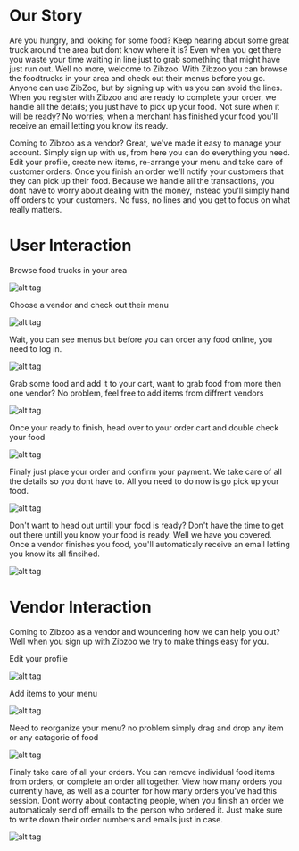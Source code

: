 # Our Story

Are you hungry, and looking for some food?  Keep hearing about some great truck around the area but dont know where it is?  Even when you get there you waste your time waiting in line just to grab something that might have just run out.   Well no more, welcome to Zibzoo.
With Zibzoo you can browse the foodtrucks in your area and check out their menus before you go.  Anyone can use ZibZoo, but by signing up with us you can avoid the lines.  When you register with Zibzoo and are ready to complete your order, we handle all the details; you just have to pick up your food. Not sure when it will be ready? No worries; when a merchant has finished your food you'll receive an email letting you know its ready.

Coming to Zibzoo as a vendor? Great, we've made it easy to manage your account.  Simply sign up with us, from here you can do everything you need.  Edit your profile, create new items, re-arrange your menu and take care of customer orders. Once you finish an order we'll notify your customers that they can pick up their food. Because we handle all the transactions, you dont have to worry about dealing with the money, instead you'll simply hand off orders to your customers.  No fuss, no lines and you get to focus on what really matters.

# User Interaction

Browse food trucks in your area

![alt tag](./pictureAssets/HomeScreen.png)

Choose a vendor and check out their menu

![alt tag](./pictureAssets/MerchPageView.png)

Wait, you can see menus but before you can order any food online, you need to log in.

![alt tag](./pictureAssets/LogIn.png)

Grab some food and add it to your cart, want to grab food from more then one vendor? No problem, feel free to add items from diffrent vendors

![alt tag](./pictureAssets/AddItemToCart.png)

Once your ready to finish, head over to your order cart and double check your food

![alt tag](./pictureAssets/ShoppingCart.png)

Finaly just place your order and confirm your payment.  We take care of all the details so you dont have to.  All you need to do now is go pick up your food.

![alt tag](./pictureAssets/ConfirmPayment.png)

Don't want to head out untill your food is ready? Don't have the time to get out there untill you know your food is ready.  Well we have you covered.  Once a vendor finishes you food, you'll automaticaly receive an email letting you know its all finsihed.

![alt tag](./pictureAssets/EmailResponce.png)


# Vendor Interaction

Coming to Zibzoo as a vendor and woundering how we can help you out?  Well when you sign up with Zibzoo we try to make things easy for you.

Edit your profile

![alt tag](./pictureAssets/UpdateProfile.png)

Add items to your menu

![alt tag](./pictureAssets/MerchMenu.png)

Need to reorganize your menu? no problem simply drag and drop any item or any catagorie of food

![alt tag](./pictureAssets/MenuDD2.png)

Finaly take care of all your orders.  You can remove individual food items from orders, or complete an order all together. View how many orders you currently have, as well as a counter for how many orders you've had this session.  Dont worry about contacting people, when you finish an order we automaticaly send off emails to the person who ordered it.  Just make sure to write down their order numbers and emails just in case.

![alt tag](./pictureAssets/MerchOrderView.png)



